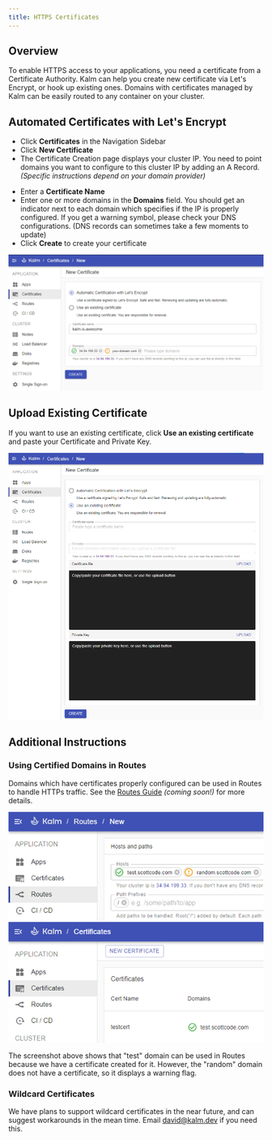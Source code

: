 ```yaml
---
title: HTTPS Certificates
---
```


## Overview

To enable HTTPS access to your applications, you need a certificate from a Certificate Authority. Kalm can help you create new certificate via Let's Encrypt, or hook up existing ones. Domains with certificates managed by Kalm can be easily routed to any container on your cluster.

## Automated Certificates with Let's Encrypt

- Click **Certificates** in the Navigation Sidebar
- Click **New Certificate**
- The Certificate Creation page displays your cluster IP. You need to point domains you want to configure to this cluster IP by adding an A Record. _(Specific instructions depend on your domain provider)_

* Enter a **Certificate Name**
* Enter one or more domains in the **Domains** field. You should get an indicator next to each domain which specifies if the IP is properly configured. If you get a warning symbol, please check your DNS configurations. (DNS records can sometimes take a few moments to update)
* Click **Create** to create your certificate

![Create Cert](assets/create-certificate.png)

## Upload Existing Certificate

If you want to use an existing certificate, click **Use an existing certificate** and paste your Certificate and Private Key.

![Upload Cert](assets/existing-certificate.png)

## Additional Instructions

### Using Certified Domains in Routes

Domains which have certificates properly configured can be used in Routes to handle HTTPs traffic. See the [Routes Guide]() _(coming soon!)_ for more details.

![Routes HTTPS](assets/routes-and-certs.png)

The screenshot above shows that "test" domain can be used in Routes because we have a certificate created for it. However, the "random" domain does not have a certificate, so it displays a warning flag.

### Wildcard Certificates

We have plans to support wildcard certificates in the near future, and can suggest workarounds in the mean time. Email david@kalm.dev if you need this.
